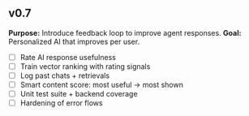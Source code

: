 ## v0.7

**Purpose:** Introduce feedback loop to improve agent responses.
**Goal:** Personalized AI that improves per user.

- [ ] Rate AI response usefulness
- [ ] Train vector ranking with rating signals
- [ ] Log past chats + retrievals
- [ ] Smart content score: most useful → most shown
- [ ] Unit test suite + backend coverage
- [ ] Hardening of error flows
